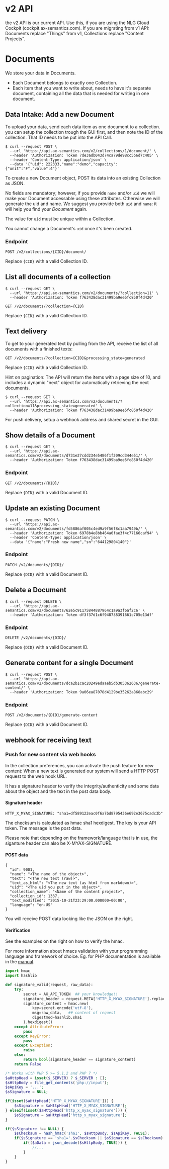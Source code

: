 # v2 API
<aside>
the v2 API is our current API. Use this, if you are using the NLG Cloud Cockpit (cockpit.ax-semantics.com). If you are migrating from v1 API: Documents replace "Things" from v1, Collections replace "Content Projects".
</aside>

# Documents
We store your data in Documents.

* Each Document belongs to exactly one Collection.
* Each item that you want to write about, needs to have it's separate document, containing all the data that is needed for writing in one document.


## Data Intake: Add a new Document

To upload your data, send each data item as one document to a collection. you can setup the collection trough the GUI first, and then note the ID of the collection. That ID needs to be put into the API Call.

```shell
$ curl --request POST \
  --url 'https://api.ax-semantics.com/v2/collections/1/document/' \
  --header 'Authorization: Token 7de3adb043d74ca79de98cc5b6d7c405' \
  --header 'Content-Type: application/json' \
  --data '{"uid": 222333,"name":"demo","capacity":{"unit":"F","value":4"}'
```

To create a new Document object, POST its data into an existing Collection as JSON.

No fields are mandatory; however, if you provide `name` and/or `uid` we will make your Document accessable using these attributes. Otherwise we will generate the uid and name. We suggest you provide both `uid` and `name`: it will help you find your _Document_ again.

The value for `uid` must be unique within a Collection.

<aside>
You cannot change a Document's <code>uid</code> once it's been created.
</aside>

### Endpoint
`POST /v2/collections/{CID}/document/`

Replace `{CID}` with a valid Collection ID.

## List all documents of a collection

```shell
$ curl --request GET \
  --url 'https://api.ax-semantics.com/v2/documents/?collection=11' \
  --header 'Authorization: Token f763438dac31499ba9ee5fc850f4d420'
```

`GET /v2/documents/?collection={CID}`

Replace `{CID}` with a valid Collection ID.

## Text delivery
To get to your generated text by pulling from the API, receive the list of all documents with a finished texts:

`GET /v2/documents/?collection={CID}&processing_state=generated`

Replace `{CID}` with a valid Collection ID.

Hint on pagination: The API will return the items with a page size of 10, and includes a dynamic "next" object for automatically retrieving the next documents.

```shell
$ curl --request GET \
  --url 'https://api.ax-semantics.com/v2/documents/?collection=11&processing_state=generated' \
  --header 'Authorization: Token f763438dac31499ba9ee5fc850f4d420'
```

For push delivery, setup a webhook address and shared secret in the GUI.


## Show details of a Document
```shell
$ curl --request GET \
  --url 'https://api.ax-semantics.com/v2/documents/d731e27cdd234e5486f1f309cd344e51/' \
  --header 'Authorization: Token f763438dac31499ba9ee5fc850f4d420'
```

### Endpoint
`GET /v2/documents/{DID}/`

Replace `{DID}` with a valid Document ID.

## Update an existing Document
```shell
$ curl --request PATCH \
  --url 'https://api.ax-semantics.com/v2/documents/fd5886af005c4ed9a9f56f8c1aa7949b/' \
  --header 'Authorization: Token 6978b4e8bb464a0fae3f4c77166caf94' \
  --header 'Content-Type: application/json' \
  --data '{"name":"Fresh new name","sn":"644129804140"}'
```

### Endpoint
`PATCH /v2/documents/{DID}/`

Replace `{DID}` with a valid Document ID.

## Delete a Document
```shell
$ curl --request DELETE \
  --url 'https://api.ax-semantics.com/v2/documents/62e5c91175844887964c1a9a3f6af2c6' \
  --header 'Authorization: Token df3f37d1c6f948738391661c705e13df'
```

### Endpoint
`DELETE /v2/documents/{DID}/`

Replace `{DID}` with a valid Document ID.


## Generate content for a single Document
```shell
$ curl --request POST \
  --url 'https://api.ax-semantics.com/v2/documents/dca2b1cac20249edaaeb5db305362636/generate-content/' \
  --header 'Authorization: Token 9a06ea87078d4129be35262a868abc29'
```

### Endpoint
`POST /v2/documents/{DID}/generate-content`

Replace `{DID}` with a valid Document ID.

## webhook for receiving text
### Push for new content via web hooks

In the collection preferences, you can activate the push feature for new content: When a new text is generated our system will send a HTTP POST request to the web hook URL.

It has a signature header to verify the integrity/authenticity and some data about the object and the text in the post data body.

#### Signature header

```
HTTP_X_MYAX_SIGNATURE: "sha1=df589122eac0f6a7bd8795436e692e3675cadc3b"
```

The checksum is calculated as hmac sha1 hexdigest. The key is your API token. The message is the post data.

Please note that depending on the framework/language that is in use, the siganture header can also be X-MYAX-SIGNATURE.

#### POST data

```
{
  "id": 9001,
  "name": "<The name of the object>",
  "text": "<The new text (raw)>",
  "text_as_html": "<The new text (as html from markdown)>",
  "uid": "<The uid you put in the object>",
  "collection_name": "<Name of the content project>",
  "collection_id": 1337,
  "text_modified": "2015-10-21T23:29:00.000000+00:00",
  "language": "en-US"
}
```

You will receive POST data looking like the JSON on the right.

#### Verification

See the examples on the right on how to verify the hmac.

For more information about hmacs validation with your programming language and
framework of choice.  Eg. for PHP documentation is available in the
[manual](http://php.net/manual/en/function.hash-hmac.php).

```python
import hmac
import hashlib

def signature_valid(request, raw_data):
    try:
        secret = AX_API_TOKEN  ## your knowledge!!
        signature_header = request.META['HTTP_X_MYAX_SIGNATURE'].replace('sha1=', '')
        signature_content = hmac.new(
            key=secret.encode('utf-8'),
            msg=raw_data,   ## content of request
            digestmod=hashlib.sha1
        ).hexdigest()
    except AttributeError:
        pass
    except KeyError:
        pass
    except Exception:
        raise
    else:
        return bool(signature_header == signature_content)
    return False
```

```php
/* Works with PHP 5 >= 5.1.2 and PHP 7 */
$aHttpHead = isset($_SERVER) ? $_SERVER : [];
$sHttpBody = file_get_contents('php://input');
$sApiKey = '...';
$sSignature = NULL;

if(isset($aHttpHead['HTTP_X_MYAX_SIGNATURE'])) {
    $sSignature = $aHttpHead['HTTP_X_MYAX_SIGNATURE'];
} elseif(isset($aHttpHead['http_x_myax_signature'])) {
    $sSignature = $aHttpHead['http_x_myax_signature'];
}

if($sSignature !== NULL) {
    $sChecksum = hash_hmac('sha1', $sHttpBody, $sApiKey, FALSE);
    if($sSignature == 'sha1='.$sChecksum || $sSignature == $sChecksum) {
        if(($aData = json_decode($sHttpBody, TRUE))) {
            //...
        }
    }
}
```


